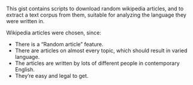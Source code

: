 This gist contains scripts to download random wikipedia articles, and to extract
a text corpus from them, suitable for analyzing the language they were written
in.

Wikipedia articles were chosen, since:

- There is a “Random article” feature.
- There are articles on almost every topic, which should result in varied
  language.
- The articles are written by lots of different people in contemporary English.
- They’re easy and legal to get.

